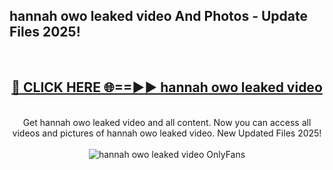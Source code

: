 <h2>hannah owo leaked video And Photos - Update Files 2025!</h2>
<br>
<div align="center">
<h2><a href="https://betterlinks.top/A2PfLJ" rel="nofollow">🔴 CLICK HERE 🌐==►► hannah owo leaked video</a></h2>
<br>
Get hannah owo leaked video and all content. Now you can access all videos and pictures of hannah owo leaked video. New Updated Files 2025!
<br>
<br>
<a href="https://betterlinks.top/A2PfLJ" rel="nofollow" data-target="animated-image.originalLink"><img src="https://i.imgur.com/dJHk4Zq.gif" alt="hannah owo leaked video OnlyFans" style="max-width: 100%; display: inline-block;" data-target="animated-image.originalImage"></a>
</div>
<br>
